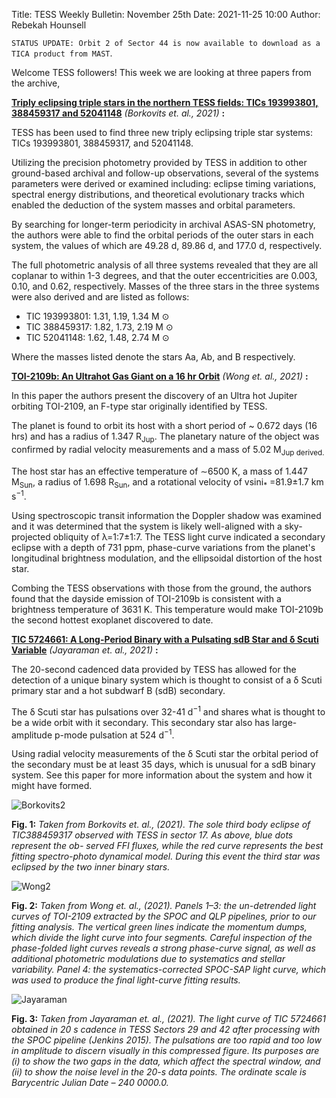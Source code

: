 Title: TESS Weekly Bulletin: November 25th
Date: 2021-11-25 10:00
Author: Rebekah Hounsell

`STATUS UPDATE: Orbit 2 of Sector 44 is now available to download as a TICA product from MAST`.

Welcome TESS followers!  This week we are looking at three papers from the archive, 

**[Triply eclipsing triple stars in the northern TESS fields: TICs 193993801, 388459317 and 52041148](https://arxiv.org/abs/2111.10074)** *(Borkovits et. al., 2021)* **:**

TESS has been used to find three new triply eclipsing triple star systems:  TICs 193993801, 388459317, and 52041148.

Utilizing the precision photometry provided by TESS in addition to other ground-based archival and follow-up observations, several of the systems parameters were derived or examined including: eclipse timing variations, spectral energy distributions, and theoretical evolutionary tracks which enabled the deduction of the system masses and orbital parameters. 

By searching for longer-term periodicity in archival  ASAS-SN photometry, the authors were able to find the orbital periods of the outer stars in each system, the values of which are 49.28 d, 89.86 d, and 177.0 d, respectively.

The full photometric analysis of all three systems revealed that they are all coplanar to within 1-3 degrees, and that the outer eccentricities are 0.003, 0.10, and 0.62, respectively. Masses of the three stars in the three systems were also derived and are listed as follows: 

- TIC 193993801: 1.31, 1.19, 1.34 M ⊙
- TIC 388459317: 1.82, 1.73, 2.19 M ⊙
- TIC 52041148:  1.62, 1.48, 2.74 M ⊙

Where the masses listed denote the stars Aa, Ab, and B respectively. 

**[TOI-2109b: An Ultrahot Gas Giant on a 16 hr Orbit](https://arxiv.org/abs/2111.12074)** *(Wong et. al.,  2021)* **:**

In this paper the authors present the discovery of an Ultra hot Jupiter orbiting TOI-2109, an F-type star originally identified by TESS. 

The planet is found to orbit its host with a short period of  ~ 0.672 days (16 hrs) and has a radius of 1.347 R<sub>Jup</sub>. The planetary nature of the object was confirmed by radial velocity measurements and a mass of 5.02  M<sub>Jup</sup> derived. 

The host star has an effective temperature of ∼6500 K, a mass of 1.447 M<sub>Sun</sub>, a radius of 1.698 R<sub>Sun</sub>, and a rotational velocity of vsini<sub>*</sub> =81.9±1.7 km s<sup>−1</sup>.

Using spectroscopic transit information the Doppler shadow was examined and it was determined that the system is likely well-aligned with a sky-projected obliquity of λ=1:7±1:7. The TESS light curve indicated a secondary eclipse with a depth of 731 ppm, phase-curve variations from the planet's longitudinal brightness modulation, and the ellipsoidal distortion of the host star.

Combing the TESS observations with those from the ground, the authors found that the dayside emission of TOI-2109b is consistent with a brightness temperature of 3631 K. This temperature would make TOI-2109b the second hottest exoplanet discovered to date. 

**[TIC 5724661: A Long-Period Binary with a Pulsating sdB Star and δ Scuti Variable](https://arxiv.org/abs/2111.12098)** *(Jayaraman et. al.,  2021)* **:**

The 20-second cadenced data provided by TESS has allowed for the detection of a unique binary system which is thought to consist of a δ  Scuti primary star and a hot subdwarf B (sdB) secondary. 

The δ Scuti star has pulsations over  32-41 d<sup>−1</sup> and shares what is thought to be a wide orbit with it secondary. This secondary star also has  large-amplitude p-mode pulsation at 524 d<sup>−1</sup>.

Using radial velocity measurements of the  δ Scuti star the orbital period of the secondary must be at least 35 days, which is unusual for a sdB binary system. See this paper for more information about the system and how it might have formed. 

![Borkovits2](images/Borkovits2.png)

**Fig. 1:** *Taken from Borkovits  et. al., (2021). The sole third body eclipse of TIC388459317 observed with TESS in sector 17. As above, blue dots represent the ob- served FFI fluxes, while the red curve represents the best fitting spectro-photo dynamical model. During this event the third star was eclipsed by the two inner binary stars.*

![Wong2](images/Wong2.png)

**Fig. 2:** *Taken from Wong et. al., (2021). Panels 1–3: the un-detrended light curves of TOI-2109 extracted by the SPOC and QLP pipelines, prior to our fitting analysis. The vertical green lines indicate the momentum dumps, which divide the light curve into four segments. Careful inspection of the phase-folded light curves reveals a strong phase-curve signal, as well as additional photometric modulations due to systematics and stellar variability. Panel 4: the systematics-corrected SPOC-SAP light curve, which was used to produce the final light-curve fitting results.*

![Jayaraman](images/Jayaraman.png)

**Fig. 3:** *Taken from Jayaraman et. al., (2021). The light curve of TIC 5724661 obtained in 20 s cadence in TESS Sectors 29 and 42 after processing with the SPOC pipeline (Jenkins 2015). The pulsations are too rapid and too low in amplitude to discern visually in this compressed figure. Its purposes are (i) to show the two gaps in the data, which affect the spectral window, and (ii) to show the noise level in the 20-s data points. The ordinate scale is Barycentric Julian Date – 240 0000.0.*